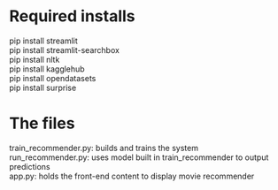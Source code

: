 # Required installs
pip install streamlit  
pip install streamlit-searchbox  
pip install nltk  
pip install kagglehub  
pip install opendatasets  
pip install surprise  

# The files
train_recommender.py: builds and trains the system  
run_recommender.py: uses model built in train_recommender to output predictions  
app.py: holds the front-end content to display movie recommender  